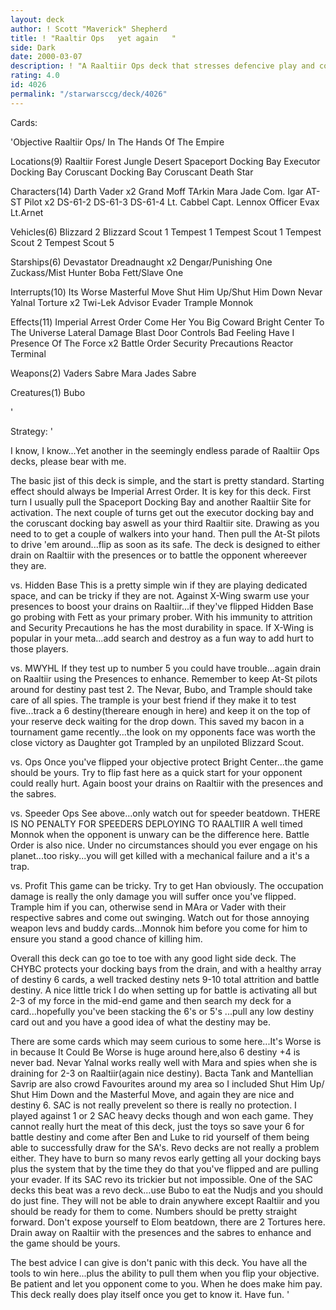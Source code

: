 ```yaml
---
layout: deck
author: ! Scott "Maverick" Shepherd
title: ! "Raaltir Ops   yet again   "
side: Dark
date: 2000-03-07
description: ! "A Raaltiir Ops deck that stresses defencive play and countering what the opponent does."
rating: 4.0
id: 4026
permalink: "/starwarsccg/deck/4026"
---
```

Cards: 

'Objective
Raaltiir Ops/ In The Hands Of The Empire

Locations(9)
Raaltiir
Forest
Jungle
Desert
Spaceport Docking Bay
Executor Docking Bay
Coruscant Docking Bay
Coruscant
Death Star

Characters(14)
Darth Vader x2
Grand Moff TArkin
Mara Jade
Com. Igar
AT-ST Pilot x2
DS-61-2
DS-61-3
DS-61-4
Lt. Cabbel
Capt. Lennox
Officer Evax
Lt.Arnet

Vehicles(6)
Blizzard 2
Blizzard Scout 1
Tempest 1
Tempest Scout 1
Tempest Scout 2
Tempest Scout 5

Starships(6)
Devastator
Dreadnaught x2
Dengar/Punishing One
Zuckass/Mist Hunter
Boba Fett/Slave One

Interrupts(10)
Its Worse
Masterful Move
Shut Him Up/Shut Him Down
Nevar Yalnal
Torture x2
Twi-Lek Advisor
Evader
Trample
Monnok

Effects(11)
Imperial Arrest Order
Come Her You Big Coward
Bright Center To The Universe
Lateral Damage
Blast Door Controls
Bad Feeling Have I
Presence Of The Force x2
Battle Order
Security Precautions
Reactor Terminal

Weapons(2)
Vaders Sabre
Mara Jades Sabre

Creatures(1)
Bubo

'

Strategy: '

I know, I know...Yet another in the seemingly endless parade of Raaltiir Ops decks, please bear with me.

The basic jist of this deck is simple, and the start is pretty standard.  Starting effect should always be Imperial Arrest Order.  It is key for this deck.  First turn I usually pull the Spaceport Docking Bay and another Raaltiir Site for activation.  The next couple of turns get out the executor docking bay and the coruscant docking bay aswell as your third Raaltiir site.  Drawing as you need to to get a couple of walkers into your hand.  Then pull the At-St pilots to drive 'em around...flip as soon as its safe.  The deck is designed to either drain on Raaltiir with the presences or to battle the opponent whereever they are.

vs. Hidden Base
This is a pretty simple win if they are playing dedicated space, and can be tricky if they are not.  Against X-Wing swarm use your presences to boost your drains on Raaltiir...if they've flipped Hidden Base go probing with Fett as your primary prober.  With his immunity to attrition and Security Precautions he has the most durability in space.  If X-Wing is popular in your meta...add search and destroy as a fun way to add hurt to those players.

vs. MWYHL
If they test up to number 5 you could have trouble...again drain on Raaltiir using the Presences to enhance.  Remember to keep At-St pilots around for destiny past test 2.  The Nevar, Bubo, and Trample should take care of all spies.  The trample is your best friend if they make it to test five...track a 6 destiny(thereare enough in here) and keep it on the top of your reserve deck waiting for the drop down.  This saved my bacon in a tournament game recently...the look on my opponents face was worth the close victory as Daughter got Trampled by an unpiloted Blizzard Scout.

vs. Ops
Once you've flipped your objective protect Bright Center...the game should be yours.  Try to flip fast here as a quick start for your opponent could really hurt.  Again boost your drains on Raaltiir with the presences and the sabres.

vs. Speeder Ops
See above...only watch out for speeder beatdown.  THERE IS NO PENALTY FOR SPEEDERS DEPLOYING TO RAALTIIR  A well timed Monnok when the opponent is unwary can be the difference here.  Battle Order is also nice.  Under no circumstances should you ever engage on his planet...too risky...you will get killed with a mechanical failure and a it's a trap.

vs. Profit
This game can be tricky.  Try to get Han obviously.  The occupation damage is really the only damage you will suffer once you've flipped.  Trample him if you can, otherwise send in MAra or Vader with their respective sabres and come out swinging.  Watch out for those annoying weapon levs and buddy cards...Monnok him before you come for him to ensure you stand a good chance of killing him.

Overall this deck can go toe to toe with any good light side deck.  The CHYBC protects your docking bays from the drain, and with a healthy array of destiny 6 cards, a well tracked destiny nets 9-10 total attrition and battle destiny.  A nice little trick I do when setting up for battle is activating all but 2-3 of my force in the mid-end game and then search my deck for a card...hopefully you've been stacking the 6's or 5's ...pull any low destiny card out and you have a good idea of what the destiny may be.

There are some cards which may seem curious to some here...It's Worse is in because It Could Be Worse is huge around here,also 6 destiny +4 is never bad.  Nevar Yalnal works really well with Mara and spies when she is draining for 2-3 on Raaltiir(again nice destiny).  Bacta Tank and Mantellian Savrip are also crowd Favourites around my area so I included Shut Him Up/ Shut Him Down and the Masterful Move, and again they are nice and destiny 6.  SAC is not really prevelent so there is really no protection.	I played against 1 or 2 SAC heavy decks though and won each game.  They cannot really hurt the meat of this deck, just the toys so save your 6 for battle destiny and come after Ben and Luke to rid yourself of them being able to successfully draw for the SA's.  Revo decks are not really a problem either.  They have to burn so many revos early getting all your docking bays plus the system that by the time they do that you've flipped and are pulling your evader.  If its SAC revo its trickier but not impossible. One of the SAC decks this beat was a revo deck...use Bubo to eat the Nudjs and you should do just fine.  They will not be able to drain anywhere except Raaltiir and you should be ready for them to come.	Numbers should be pretty straight forward.  Don't expose yourself to Elom beatdown,  there are 2 Tortures here.  Drain away on Raaltiir with the presences and the sabres to enhance and the game should be yours.

The best advice I can give is don't panic with this deck.  You have all the tools to win here...plus the ability to pull them when you flip your objective.  Be patient and let you opponent come to you.  When he does make him pay.	This deck really does play itself once you get to know it.  Have fun.
'

